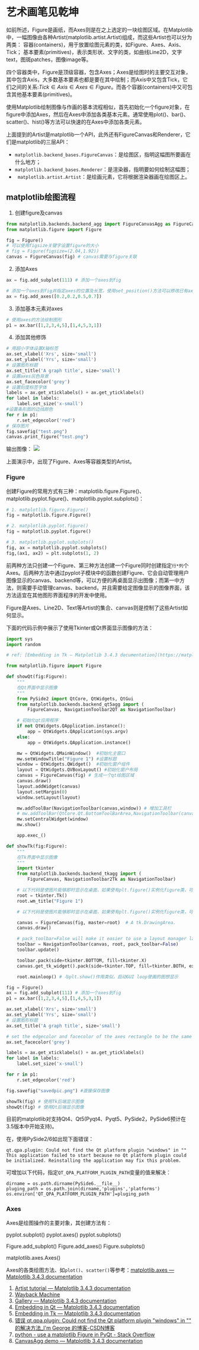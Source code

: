 # 艺术画笔见乾坤

如前所述，Figure是画纸，而Axes则是在之上选定的一块绘图区域。在Matplotlib中，一幅图像由各种Artist(matplotlib.artist.Artist)组成，而这些Artist也可以分为两类：
    容器(containers)，用于放置绘图元素的类，如Figure、Axes、Axis、Tick；
    基本要素(primitives)，表示类形状、文字的类，如曲线Line2D，文字text，图斑patches，图像image等。

四个容器类中，Figure是顶级容器，包含Axes；Axes是绘图时的主要交互对象，其中包含Axis，大多数基本要素也都是要在其中绘制；而Axis中又包含Tick，它们之间的关系:$Tick \in Axis \in Axes \in Figure$。而各个容器(containers)中又可包含其他基本要素(primitives)。

使用Matplotlib绘制图像与作画的基本流程相似，首先初始化一个figure对象，在figure中添加Axes，然后在Axes中添加各类基本元素。通常使用plot()、bar()、scatter()、hist()等方法可以快速的在Axes中添加各类元素。

上面提到的Artist是matplotlib一个API，此外还有FigureCanvas和Renderer，它们是matplotlib的三层API：
 - `matplotlib.backend_bases.FigureCanvas`：是绘图区，指明这幅图所要画在什么地方；
 - `matplotlib.backend_bases.Renderer`：是渲染器，指明要如何绘制这幅图；
 - ` matplotlib.artist.Artist`：是绘画元素，它将根据渲染器画在绘图区上。

## matplotlib绘图流程

1. 创建figure及canvas
```python
from matplotlib.backends.backend_agg import FigureCanvasAgg as FigureCanvas
from matplotlib.figure import Figure

fig = Figure()
# 可以使用figsize关键字设置figure的大小
# fig = Figure(figsize=(2.04,1.92))
canvas = FigureCanvas(fig) # canvas需要与figure关联
```

2. 添加Axes
```python
ax = fig.add_subplot(111) # 添加一个axes到fig 

# 添加一个axes到fig并指定axes的位置及长宽，使用set_position()方法可以修改已有axes的位置大小
ax = fig.add_axes([0.2,0.2,0.5,0.7]) 
```

3. 添加基本元素对axes
```python
# 使用axes的方法绘制图形
p1 = ax.bar([1,2,3,4,5],[1,4,5,3,1])
```

4. 添加其他修饰
```python
# 用超小字体设置X轴标签
ax.set_xlabel('Xrs', size='small')
ax.set_ylabel('Yrs', size='small')
# 设置图形标题
ax.set_title('A graph title', size='small')
# 设置axes灰色背景
ax.set_facecolor('grey')
# 设置刻度标签字体
labels = ax.get_xticklabels() + ax.get_yticklabels()
for label in labels:
    label.set_size('x-small')
#设置条形图的边线颜色
for r in p1:
    r.set_edgecolor('red')
# 保存图片
fig.savefig("test.png")
canvas.print_figure("test.png")
```
输出图像：
![](./pic/test.png)

上面演示中，出现了Figure、Axes等容器类型的Artist。
### Figure

创建Figure的常用方式有三种：matplotlib.figure.Figure()、matplotlib.pyplot.figure()、matplotlib.pyplot.subplots()：
```python
# 1. matplotlib.figure.Figure()
fig = matplotlib.figure.Figure()

# 2. matplotlib.pyplot.figure()
fig = matplotlib.pyplot.figure()

# 3. matplotlib.pyplot.subplots()
fig, ax = matplotlib.pyplot.subplots()
fig,(ax1, ax2) = plt.subplots(1, 2)
```

前两种方法只创建一个Figure、第三种方法创建一个Figure同时创建指定`行*列`个Axes。后两种方法中通过pyplot子模块中的函数创建Figure、它会自动管理用户图像显示的canvas、backend等，可以方便的再桌面显示出图像；而第一中方法，则需要手动管理canvas、backend，并且需要给定图像显示的图像界面，该方法适宜在其他图形界面程序的开发中使用。

Figure是Axes、Line2D、Text等Artist的集合、canvas则是控制了这些Artist如何显示。

下面的代码示例中展示了使用Tkinter或Qt界面显示图像的方法：
```python
import sys
import random

# ref: [Embedding in Tk — Matplotlib 3.4.3 documentation](https://matplotlib.org/stable/gallery/user_interfaces/embedding_in_tk_sgskip.html)

from matplotlib.figure import Figure

def showQt(fig:Figure):
    """
    在Qt界面中显示图像
    """
    from PySide2 import QtCore, QtWidgets, QtGui
    from matplotlib.backends.backend_qt5agg import (
        FigureCanvas, NavigationToolbar2QT as NavigationToolbar)

    # 初始化qt应用程序
    if not QtWidgets.QApplication.instance():
        app = QtWidgets.QApplication(sys.argv)
    else:
        app = QtWidgets.QApplication.instance()

    mw = QtWidgets.QMainWindow()  #初始化主窗口
    mw.setWindowTitle("Figure 1") #设置标题
    window = QtWidgets.QWidget()  #初始化窗户组件
    layout = QtWidgets.QVBoxLayout() #初始化窗户布局
    canvas = FigureCanvas(fig) # 生成一个qt绘图区域
    canvas.draw()
    layout.addWidget(canvas)
    layout.setMargin(0)
    window.setLayout(layout)

    mw.addToolBar(NavigationToolbar(canvas,window)) # 增加工具栏
    # mw.addToolBar(QtCore.Qt.BottomToolBarArea,NavigationToolbar(canvas,window)) # 在底部增加工具栏
    mw.setCentralWidget(window)
    mw.show()

    app.exec_()

def showTk(fig:Figure):
    """
    在Tk界面中显示图像
    """
    import tkinter
    from matplotlib.backends.backend_tkagg import (
        FigureCanvas, NavigationToolbar2Tk as NavigationToolbar)

    # 以下代码是使图片能够即时显示在桌面，如果使有plt.figure()实例化figure类，可以自动
    root = tkinter.Tk()
    root.wm_title("Figure 1")

    # 以下代码是使图片能够即时显示在桌面，如果使有plt.figure()实例化figure类，可以自动

    canvas = FigureCanvas(fig, master=root)  # A tk.DrawingArea.
    canvas.draw()

    # pack_toolbar=False will make it easier to use a layout manager later on.
    toolbar = NavigationToolbar(canvas, root, pack_toolbar=False)
    toolbar.update()

    toolbar.pack(side=tkinter.BOTTOM, fill=tkinter.X)
    canvas.get_tk_widget().pack(side=tkinter.TOP, fill=tkinter.BOTH, expand=1)

    root.mainloop() # 与plt.show()作用类似，启动GUI loop使画的图想显示

fig = Figure()
ax = fig.add_subplot(111) # 添加一个axes到fig
p1 = ax.bar([1,2,3,4,5],[1,4,5,3,1])

ax.set_xlabel('Xrs', size='small')
ax.set_ylabel('Yrs', size='small')
# 设置图形标题
ax.set_title('A graph title', size='small')

# set the edgecolor and facecolor of the axes rectangle to be the same
ax.set_facecolor('grey')

labels = ax.get_xticklabels() + ax.get_yticklabels()
for label in labels:
    label.set_size('x-small')

for r in p1:
    r.set_edgecolor('red')

fig.savefig("savedpic.png") #直接保存图像

showTk(fig) # 使用Tk后端显示图像
showQt(fig) # 使用Qt后端显示图像
```
目前的matplotlib对支持Qt4、Qt5(Pyqt4、Pyqt5、PySide2，PySide6预计在3.5版本中开始支持)。

在，使用PySide2/6如出现下面错误：
```
qt.qpa.plugin: Could not find the Qt platform plugin "windows" in ""
This application failed to start because no Qt platform plugin could be initialized. Reinstalling the application may fix this problem.
```
可增加以下代码，指定`QT_QPA_PLATFORM_PLUGIN_PATH`变量的值来解决：
```
dirname = os.path.dirname(PySide6.__file__)
pluging_path = os.path.join(dirname,'plugins','platforms')
os.environ['QT_QPA_PLATFORM_PLUGIN_PATH']=pluging_path
```

### Axes

Axes是绘图操作的主要对象，其创建方法有：


pyplot.subplot()
pyplot.axes()
pyplot.subplots()

Figure.add_subplot()
Figure.add_axes()
Figure.subplots()

matplotlib.axes.Axes()

Axes的各类绘图方法、如`plot()`、`scatter()`等参考：[matplotlib.axes — Matplotlib 3.4.3 documentation](https://matplotlib.org/stable/api/axes_api.html?highlight=axes#plotting)


1. [Artist tutorial — Matplotlib 3.4.3 documentation](https://matplotlib.org/stable/tutorials/intermediate/artists.html)
2. [Wayback Machine](http://web.archive.org/web/20100830233506/http://matplotlib.sourceforge.net/leftwich_tut.txt)
3. [Gallery — Matplotlib 3.4.3 documentation](https://matplotlib.org/stable/gallery/#embedding-matplotlib-in-graphical-user-interfaces)
4. [Embedding in Qt — Matplotlib 3.4.3 documentation](https://matplotlib.org/stable/gallery/user_interfaces/embedding_in_qt_sgskip.html#sphx-glr-gallery-user-interfaces-embedding-in-qt-sgskip-py)
5. [Embedding in Tk — Matplotlib 3.4.3 documentation](https://matplotlib.org/stable/gallery/user_interfaces/embedding_in_tk_sgskip.html)
6. [错误 qt.qpa.plugin: Could not find the Qt platform plugin "windows" in "" 的解决方法_I'm George 的博客-CSDN博客](https://blog.csdn.net/weixin_40922744/article/details/111355088)
7. [python - use a matplotlib Figure in PyQt - Stack Overflow](https://stackoverflow.com/questions/22217215/use-a-matplotlib-figure-in-pyqt)
8. [CanvasAgg demo — Matplotlib 3.4.3 documentation](https://matplotlib.org/stable/gallery/user_interfaces/canvasagg.html)
